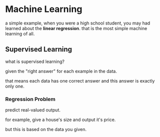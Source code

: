 # Machine Learning

a simple example, when you were a high school student, you may had learned about the **linear regression**. that is the most simple machine learning of all.

## Supervised Learning

what is supervised learning?

given the "right answer" for each example in the data.

that means each data has one correct answer and this answer is exactly only one.

### Regression Problem

predict real-valued output.

for example, give a house's size and output it's price.

but this is based on the data you given.
